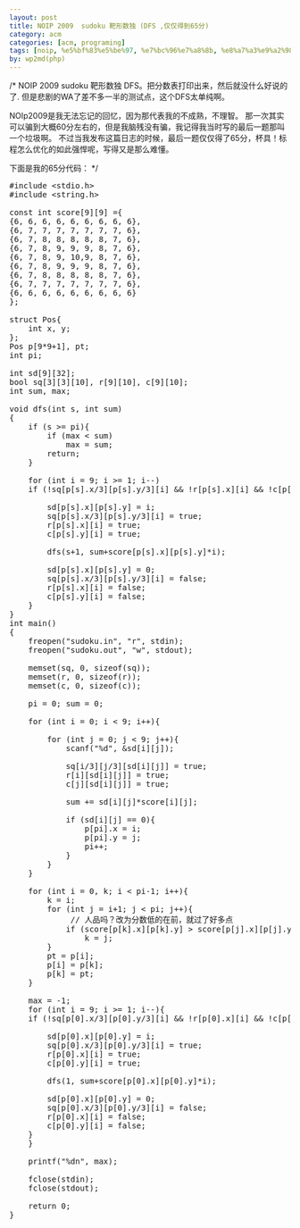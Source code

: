 ```yaml
---
layout: post
title: NOIP 2009  sudoku 靶形数独 (DFS ,仅仅得到65分)
category: acm
categories: [acm, programing]
tags: [noip, %e5%bf%83%e5%be%97, %e7%bc%96%e7%a8%8b, %e8%a7%a3%e9%a2%98%e6%8a%a5%e5%91%8a, %e8%bf%87%e5%8e%bb]
by: wp2md(php)
---
```


/* NOIP 2009 sudoku 靶形数独
DFS。把分数表打印出来，然后就没什么好说的了.
但是悲剧的WA了差不多一半的测试点，这个DFS太单纯啊。

NOIp2009是我无法忘记的回忆，因为那代表我的不成熟，不理智。
那一次其实可以骗到大概60分左右的，但是我脑残没有骗，我记得我当时写的最后一题那叫一个垃圾啊。
不过当我发布这篇日志的时候，最后一题仅仅得了65分，杯具！标程怎么优化的如此强悍呢，写得又是那么难懂。

下面是我的65分代码：<!--more-->
*/
<pre>#include &lt;stdio.h&gt;
#include &lt;string.h&gt;

const int score[9][9] ={
{6, 6, 6, 6, 6, 6, 6, 6, 6},
{6, 7, 7, 7, 7, 7, 7, 7, 6},
{6, 7, 8, 8, 8, 8, 8, 7, 6},
{6, 7, 8, 9, 9, 9, 8, 7, 6},
{6, 7, 8, 9, 10,9, 8, 7, 6},
{6, 7, 8, 9, 9, 9, 8, 7, 6},
{6, 7, 8, 8, 8, 8, 8, 7, 6},
{6, 7, 7, 7, 7, 7, 7, 7, 6},
{6, 6, 6, 6, 6, 6, 6, 6, 6}
};

struct Pos{
    int x, y;
};
Pos p[9*9+1], pt;
int pi;

int sd[9][32];
bool sq[3][3][10], r[9][10], c[9][10];
int sum, max;

void dfs(int s, int sum)
{
    if (s &gt;= pi){
        if (max &lt; sum)
            max = sum;
        return;
    }

    for (int i = 9; i &gt;= 1; i--)
    if (!sq[p[s].x/3][p[s].y/3][i] &amp;&amp; !r[p[s].x][i] &amp;&amp; !c[p[s].y][i]){

        sd[p[s].x][p[s].y] = i;
        sq[p[s].x/3][p[s].y/3][i] = true;
        r[p[s].x][i] = true;
        c[p[s].y][i] = true;

        dfs(s+1, sum+score[p[s].x][p[s].y]*i);

        sd[p[s].x][p[s].y] = 0;
        sq[p[s].x/3][p[s].y/3][i] = false;
        r[p[s].x][i] = false;
        c[p[s].y][i] = false;
    }
}
int main()
{
    freopen("sudoku.in", "r", stdin);
    freopen("sudoku.out", "w", stdout);

    memset(sq, 0, sizeof(sq));
    memset(r, 0, sizeof(r));
    memset(c, 0, sizeof(c));

    pi = 0; sum = 0;

    for (int i = 0; i &lt; 9; i++){

        for (int j = 0; j &lt; 9; j++){
            scanf("%d", &amp;sd[i][j]);

            sq[i/3][j/3][sd[i][j]] = true;
            r[i][sd[i][j]] = true;
            c[j][sd[i][j]] = true;

            sum += sd[i][j]*score[i][j];

            if (sd[i][j] == 0){
                p[pi].x = i;
                p[pi].y = j;
                pi++;
            }
        }
    }

    for (int i = 0, k; i &lt; pi-1; i++){
        k = i;
        for (int j = i+1; j &lt; pi; j++){
             // 人品吗？改为分数低的在前，就过了好多点
            if (score[p[k].x][p[k].y] &gt; score[p[j].x][p[j].y])
                k = j;
        }
        pt = p[i];
        p[i] = p[k];
        p[k] = pt;
    }

    max = -1;
    for (int i = 9; i &gt;= 1; i--){
    if (!sq[p[0].x/3][p[0].y/3][i] &amp;&amp; !r[p[0].x][i] &amp;&amp; !c[p[0].y][i]){

        sd[p[0].x][p[0].y] = i;
        sq[p[0].x/3][p[0].y/3][i] = true;
        r[p[0].x][i] = true;
        c[p[0].y][i] = true;

        dfs(1, sum+score[p[0].x][p[0].y]*i);

        sd[p[0].x][p[0].y] = 0;
        sq[p[0].x/3][p[0].y/3][i] = false;
        r[p[0].x][i] = false;
        c[p[0].y][i] = false;
    }
    }

    printf("%dn", max);

    fclose(stdin);
    fclose(stdout);

    return 0;
}</pre>
